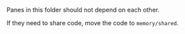 Panes in this folder should not depend on each other.

If they need to share code, move the code to `memory/shared`.
